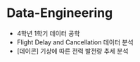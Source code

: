 # Data-Engineering
- 4학년 1학기 데이터 공학
- Flight Delay and Cancellation 데이터 분석
- [데이콘] 기상에 따른 전력 발전량 추세 분석
